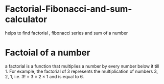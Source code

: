 # Factorial-Fibonacci-and-sum-calculator
helps to find factorial , fibonacci series and sum of a number 
# Factoial of a number 
a factorial is a function that multiplies a number by every number below it till 1.
For example, the factorial of 3 represents the multiplication of numbers 3, 2, 1, i.e. 3! = 3 × 2 × 1 and is equal to 6.

